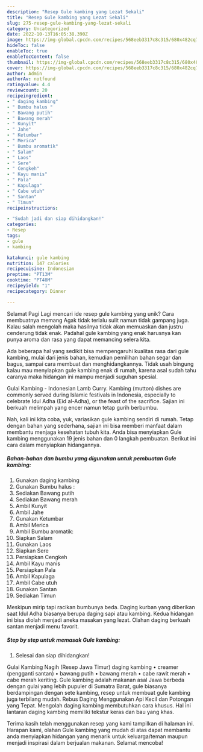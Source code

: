 ```yaml
---
description: "Resep Gule kambing yang Lezat Sekali"
title: "Resep Gule kambing yang Lezat Sekali"
slug: 275-resep-gule-kambing-yang-lezat-sekali
category: Uncategorized
date: 2022-10-13T16:05:38.390Z
image: https://img-global.cpcdn.com/recipes/568eeb3317c8c315/680x482cq70/gule-kambing-foto-resep-utama.jpg
hideToc: false
enableToc: true
enableTocContent: false
thumbnail: https://img-global.cpcdn.com/recipes/568eeb3317c8c315/680x482cq70/gule-kambing-foto-resep-utama.jpg
cover: https://img-global.cpcdn.com/recipes/568eeb3317c8c315/680x482cq70/gule-kambing-foto-resep-utama.jpg
author: Admin
authorAv: notfound
ratingvalue: 4.4
reviewcount: 20
recipeingredient:
- " daging kambing"
- " Bumbu halus "
- " Bawang putih"
- " Bawang merah"
- " Kunyit"
- " Jahe"
- " Ketumbar"
- " Merica"
- " Bumbu aromatik"
- " Salam"
- " Laos"
- " Sere"
- " Cengkeh"
- " Kayu manis"
- " Pala"
- " Kapulaga"
- " Cabe utuh"
- " Santan"
- " Timun"
recipeinstructions:

- "Sudah jadi dan siap dihidangkan!"
categories:
- Resep
tags:
- gule
- kambing

katakunci: gule kambing 
nutrition: 147 calories
recipecuisine: Indonesian
preptime: "PT13M"
cooktime: "PT48M"
recipeyield: "1"
recipecategory: Dinner

---
```



Selamat Pagi Lagi mencari ide resep gule kambing yang unik? Cara membuatnya memang Agak tidak terlalu sulit namun tidak gampang juga. Kalau salah mengolah maka hasilnya tidak akan memuaskan dan justru cenderung tidak enak. Padahal gule kambing yang enak harusnya kan punya aroma dan rasa yang dapat memancing selera kita.


Ada beberapa hal yang sedikit bisa mempengaruhi kualitas rasa dari gule kambing, mulai dari jenis bahan, kemudian pemilihan bahan segar dan bagus, sampai cara membuat dan menghidangkannya. Tidak usah bingung kalau mau menyiapkan gule kambing enak di rumah, karena asal sudah tahu caranya maka hidangan ini mampu menjadi suguhan spesial.

Gulai Kambing - Indonesian Lamb Curry. Kambing (mutton) dishes are commonly served during Islamic festivals in Indonesia, especially to celebrate Idul Adha (Eid al-Adha), or the feast of the sacrifice. Sajian ini berkuah melimpah yang encer namun tetap gurih berbumbu.


Nah, kali ini kita coba, yuk, variasikan gule kambing sendiri di rumah. Tetap dengan bahan yang sederhana, sajian ini bisa memberi manfaat dalam membantu menjaga kesehatan tubuh kita. Anda bisa menyiapkan Gule kambing menggunakan 19 jenis bahan dan 0 langkah pembuatan. Berikut ini cara dalam menyiapkan hidangannya.

<!--inarticleads1-->

##### Bahan-bahan dan bumbu yang digunakan untuk pembuatan Gule kambing:

1. Gunakan  daging kambing
1. Gunakan  Bumbu halus :
1. Sediakan  Bawang putih
1. Sediakan  Bawang merah
1. Ambil  Kunyit
1. Ambil  Jahe
1. Gunakan  Ketumbar
1. Ambil  Merica
1. Ambil  Bumbu aromatik:
1. Siapkan  Salam
1. Gunakan  Laos
1. Siapkan  Sere
1. Persiapkan  Cengkeh
1. Ambil  Kayu manis
1. Persiapkan  Pala
1. Ambil  Kapulaga
1. Ambil  Cabe utuh
1. Gunakan  Santan
1. Sediakan  Timun


Meskipun mirip tapi racikan bumbunya beda. Daging kurban yang diberikan saat Idul Adha biasanya berupa daging sapi atau kambing. Kedua hidangan ini bisa diolah menjadi aneka masakan yang lezat. Olahan daging berkuah santan menjadi menu favorit. 

<!--inarticleads2-->

##### Step by step untuk memasak Gule kambing:


1. Selesai dan siap dihidangkan!

Gulai Kambing Nagih (Resep Jawa Timur) daging kambing • creamer (pengganti santan) • bawang putih • bawang merah • cabe rawit merah • cabe merah keriting. Gule kambing adalah makanan asal Jawa berbeda dengan gulai yang lebih pupuler di Sumatra Barat, gule biasanya berdampingan dengan sete kambing, resep untuk membuat gule kambing juga terbilang mudah. Rebus Daging Menggunakan Api Kecil dan Potongan yang Tepat. Mengolah daging kambing membutuhkan cara khusus. Hal ini lantaran daging kambing memiliki tekstur keras dan bau yang khas. 

Terima kasih telah menggunakan resep yang kami tampilkan di halaman ini. Harapan kami, olahan Gule kambing yang mudah di atas dapat membantu anda menyiapkan hidangan yang menarik untuk keluarga/teman maupun menjadi inspirasi dalam berjualan makanan. Selamat mencoba!
